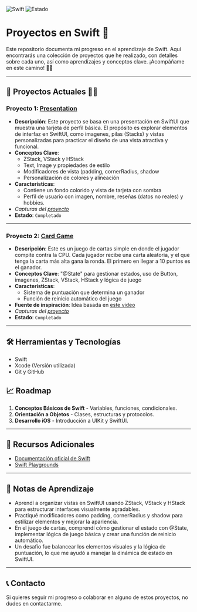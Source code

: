 ![Swift](https://img.shields.io/badge/Language-Swift-orange)
![Estado](https://img.shields.io/badge/Estado-Completado-green)
# Proyectos en Swift 🚀

Este repositorio documenta mi progreso en el aprendizaje de Swift. Aquí encontrarás una colección de proyectos que he realizado, con detalles sobre cada uno, así como aprendizajes y conceptos clave. ¡Acompáñame en este camino! 🙋‍♂️

---

## 📂 Proyectos Actuales 👨‍💻

### Proyecto 1: [Presentation](https://github.com/Santi1503/Swift-projects/tree/main/Presentation)
- **Descripción**: Este proyecto se basa en una presentación en SwiftUI que muestra una tarjeta de perfil básica. El propósito es explorar elementos de interfaz en SwiftUI, como imagenes, pilas (Stacks) y vistas personalizadas para practicar el diseño de una vista atractiva y funcional.
- **Conceptos Clave**:
    * ZStack, VStack y HStack
    * Text, Image y propiedades de estilo
    * Modificadores de vista (padding, cornerRadius, shadow
    * Personalización de colores y alineación
- **Características**:
  - Contiene un fondo colorido y vista de tarjeta con sombra
  - Perfil de usuario con imagen, nombre, reseñas (datos no reales) y hobbies.
- *Capturas del [proyecto](https://github.com/Santi1503/Swift-projects/tree/main/Presentation/README.md)*
- **Estado**: `Completado`

---

### Proyecto 2: [Card Game](https://github.com/Santi1503/Swift-projects/tree/main/Card%20Game)
- **Descripción**: Este es un juego de cartas simple en donde el jugador compite contra la CPU. Cada jugador recibe una carta aleatoria, y el que tenga la carta más alta gana la ronda. El primero en llegar a 10 puntos es el ganador.
- **Conceptos Clave**: "@State" para gestionar estados, uso de Button, imagenes, ZStack, VStack, HStack y lógica de juego
- **Características**:
  - Sistema de puntuación que determina un ganador
  - Función de reinicio automático del juego
- **Fuente de inspiración**: Idea basada en [este video](https://www.youtube.com/watch?v=K0t-RCSlasE&t=9718s)
- *Capturas del [proyecto](https://github.com/Santi1503/Swift-projects/tree/main/Card%20Game/README.md)*
- **Estado**: `Completado`

---

## 🛠️ Herramientas y Tecnologías
- Swift
- Xcode (Versión utilizada)
- Git y GitHub

## 📈 Roadmap
1. **Conceptos Básicos de Swift** - Variables, funciones, condicionales.
2. **Orientación a Objetos** - Clases, estructuras y protocolos.
3. **Desarrollo iOS** - Introducción a UIKit y SwiftUI.

---

## 🔗 Recursos Adicionales
- [Documentación oficial de Swift](https://developer.apple.com/swift/)
- [Swift Playgrounds](https://developer.apple.com/swift-playgrounds/)

---

## 📝 Notas de Aprendizaje
- Aprendí a organizar vistas en SwiftUI usando ZStack, VStack y HStack para estructurar interfaces visualmente agradables.
- Practiqué modificadores como padding, cornerRadius y shadow para estilizar elementos y mejorar la apariencia.
- En el juego de cartas, comprendí cómo gestionar el estado con @State, implementar lógica de juego básica y crear una función de reinicio automático.
- Un desafío fue balancear los elementos visuales y la lógica de puntuación, lo que me ayudó a manejar la dinámica de estado en SwiftUI.

--- 

## 📞 Contacto 
Si quieres seguir mi progreso o colaborar en alguno de estos proyectos, no dudes en contactarme.
